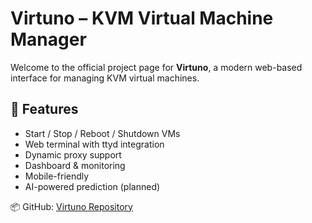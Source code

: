 # Virtuno – KVM Virtual Machine Manager

Welcome to the official project page for **Virtuno**, a modern web-based interface for managing KVM virtual machines.

## 🚀 Features
- Start / Stop / Reboot / Shutdown VMs
- Web terminal with ttyd integration
- Dynamic proxy support
- Dashboard & monitoring
- Mobile-friendly
- AI-powered prediction (planned)



📦 GitHub: [Virtuno Repository](https://github.com/fasgoncalves/virtuno)
